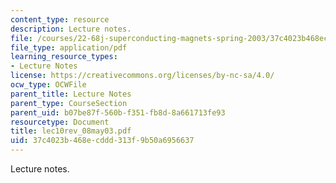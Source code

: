 ```yaml
---
content_type: resource
description: Lecture notes.
file: /courses/22-68j-superconducting-magnets-spring-2003/37c4023b468ecddd313f9b50a6956637_lec10rev_08may03.pdf
file_type: application/pdf
learning_resource_types:
- Lecture Notes
license: https://creativecommons.org/licenses/by-nc-sa/4.0/
ocw_type: OCWFile
parent_title: Lecture Notes
parent_type: CourseSection
parent_uid: b07be87f-560b-f351-fb8d-8a661713fe93
resourcetype: Document
title: lec10rev_08may03.pdf
uid: 37c4023b-468e-cddd-313f-9b50a6956637
---
```

Lecture notes.